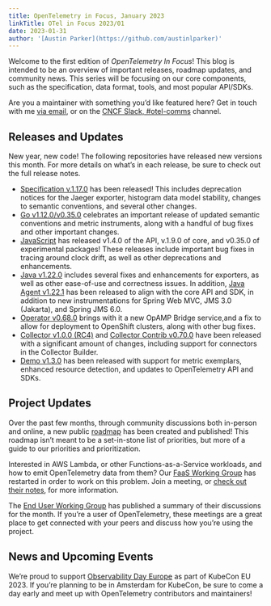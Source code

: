```yaml
---
title: OpenTelemetry in Focus, January 2023
linkTitle: OTel in Focus 2023/01
date: 2023-01-31
author: '[Austin Parker](https://github.com/austinlparker)'
---
```


Welcome to the first edition of _OpenTelemetry In Focus_! This blog is intended
to be an overview of important releases, roadmap updates, and community news.
This series will be focusing on our core components, such as the specification,
data format, tools, and most popular API/SDKs.

Are you a maintainer with something you’d like featured here? Get in touch with
me [via email](mailto:austin@lightstep.com), or on the
[CNCF Slack, #otel-comms](https://cloud-native.slack.com/archives/C02UN96HZH6)
channel.

## Releases and Updates

New year, new code! The following repositories have released new versions this
month. For more details on what’s in each release, be sure to check out the full
release notes.

- [Specification v.1.17.0](https://github.com/open-telemetry/opentelemetry-specification/releases/tag/v1.17.0)
  has been released! This includes deprecation notices for the Jaeger exporter,
  histogram data model stability, changes to semantic conventions, and several
  other changes.
- [Go v1.12.0/v0.35.0](https://github.com/open-telemetry/opentelemetry-go/releases/tag/v1.12.0)
  celebrates an important release of updated semantic conventions and metric
  instruments, along with a handful of bug fixes and other important changes.
- [JavaScript](https://github.com/open-telemetry/opentelemetry-js/releases) has
  released v1.4.0 of the API, v.1.9.0 of core, and v0.35.0 of experimental
  packages! These releases include important bug fixes in tracing around clock
  drift, as well as other deprecations and enhancements.
- [Java v1.22.0](https://github.com/open-telemetry/opentelemetry-java/releases/tag/v1.22.0)
  includes several fixes and enhancements for exporters, as well as other
  ease-of-use and correctness issues. In addition,
  [Java Agent v1.22.1](https://github.com/open-telemetry/opentelemetry-java-instrumentation/releases/tag/v1.22.1)
  has been released to align with the core API and SDK, in addition to new
  instrumentations for Spring Web MVC, JMS 3.0 (Jakarta), and Spring JMS 6.0.
- [Operator v0.68.0](https://github.com/open-telemetry/opentelemetry-operator/releases/tag/v0.68.0)
  brings with it a new OpAMP Bridge service,and a fix to allow for deployment to
  OpenShift clusters, along with other bug fixes.
- [Collector v1.0.0 (RC4)](https://github.com/open-telemetry/opentelemetry-collector/releases/tag/v0.70.0)
  and
  [Collector Contrib v0.70.0](https://github.com/open-telemetry/opentelemetry-collector-contrib/releases/tag/v0.70.0)
  have been released with a significant amount of changes, including support for
  connectors in the Collector Builder.
- [Demo v1.3.0](https://github.com/open-telemetry/opentelemetry-demo/releases/tag/1.3.0)
  has been released with support for metric exemplars, enhanced resource
  detection, and updates to OpenTelemetry API and SDKs.

## Project Updates

Over the past few months, through community discussions both in-person and
online, a new public [roadmap](/community/roadmap/) has been created and
published! This roadmap isn’t meant to be a set-in-stone list of priorities, but
more of a guide to our priorities and prioritization.

Interested in AWS Lambda, or other Functions-as-a-Service workloads, and how to
emit OpenTelemetry data from them? Our
[FaaS Working Group](https://github.com/open-telemetry/community#implementation-sigs)
has restarted in order to work on this problem. Join a meeting, or
[check out their notes](https://docs.google.com/document/d/187XYoQcXQ9JxS_5v2wvZ0NEysaJ02xoOYNXj08pT0zc/),
for more information.

The [End User Working Group](/blog/2023/end-user-discussions-01) has published a
summary of their discussions for the month. If you’re a user of OpenTelemetry,
these meetings are a great place to get connected with your peers and discuss
how you’re using the project.

## News and Upcoming Events

We’re proud to support
[Observability Day Europe](https://events.linuxfoundation.org/kubecon-cloudnativecon-europe/cncf-hosted-co-located-events/observability-day/)
as part of KubeCon EU 2023. If you’re planning to be in Amsterdam for KubeCon,
be sure to come a day early and meet up with OpenTelemetry contributors and
maintainers!
